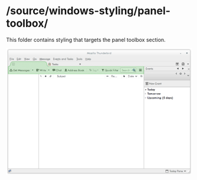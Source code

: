 # /source/windows-styling/panel-toolbox/

This folder contains styling that targets the panel toolbox section.

<img src="../../../doc-data/panel-toolbox.png"/>
